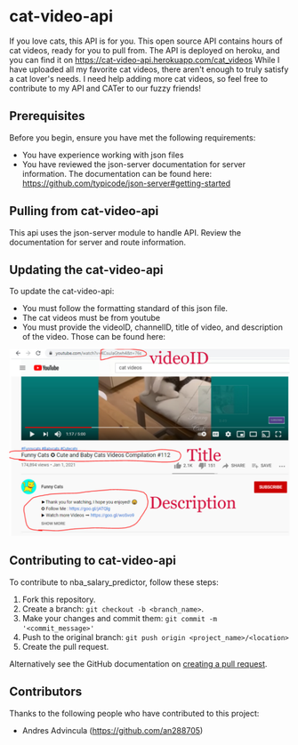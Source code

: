 # cat-video-api

If you love cats, this API is for you. This open source API contains hours of cat videos, ready for you to pull from. The API is deployed on heroku, and you can find it on https://cat-video-api.herokuapp.com/cat_videos 
While I have uploaded all my favorite cat videos, there aren't enough to truly satisfy a cat lover's needs. I need help adding more cat videos, so feel free to contribute to my API and CATer to our fuzzy friends!

## Prerequisites

Before you begin, ensure you have met the following requirements:
* You have experience working with json files
* You have reviewed the json-server documentation for server information. The documentation can be found here: https://github.com/typicode/json-server#getting-started

## Pulling from cat-video-api
This api uses the json-server module to handle API. Review the documentation for server and route information.

## Updating the cat-video-api

To update the cat-video-api: 
* You must follow the formatting standard of this json file.
* The cat videos must be from youtube
* You must provide the videoID, channelID, title of video, and description of the video. Those can be found here:

![alt text](https://github.com/an288705/cat-video-api/blob/main/youtube%20information.jpg)

## Contributing to cat-video-api

To contribute to nba_salary_predictor, follow these steps:

1. Fork this repository.
2. Create a branch: `git checkout -b <branch_name>`.
3. Make your changes and commit them: `git commit -m '<commit_message>'`
4. Push to the original branch: `git push origin <project_name>/<location>`
5. Create the pull request.

Alternatively see the GitHub documentation on [creating a pull request](https://help.github.com/en/github/collaborating-with-issues-and-pull-requests/creating-a-pull-request).

## Contributors

Thanks to the following people who have contributed to this project:

* Andres Advincula (https://github.com/an288705)
